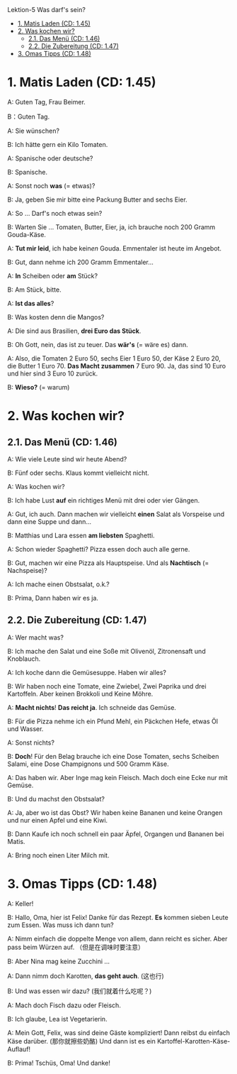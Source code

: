 <section id="title">Lektion-5 Was darf's sein?</section>

- [1. Matis Laden (CD: 1.45)](#1-matis-laden-cd-145)
- [2. Was kochen wir?](#2-was-kochen-wir)
  - [2.1. Das Menü (CD: 1.46)](#21-das-menü-cd-146)
  - [2.2. Die Zubereitung (CD: 1.47)](#22-die-zubereitung-cd-147)
- [3. Omas Tipps (CD: 1.48)](#3-omas-tipps-cd-148)


# 1. Matis Laden (CD: 1.45)

A: Guten Tag, Frau Beimer.

B：Guten Tag.

A: Sie wünschen?

B: Ich hätte gern ein Kilo Tomaten.

A: Spanische oder deutsche?

B: Spanische.

A: Sonst noch **was** (= etwas)?

B: Ja, geben Sie mir bitte eine Packung Butter and sechs Eier.

A: So ... Darf's noch etwas sein?

B: Warten Sie ... Tomaten, Butter, Eier, ja, ich brauche noch 200 Gramm Gouda-Käse.

A: **Tut mir leid**, ich habe kein*en* Gouda. Emmentaler ist heute im Angebot.

B: Gut, dann nehme ich 200 Gramm Emmentaler...

A: **In** Scheiben oder **am** Stück?

B: Am Stück, bitte.

A: **Ist das alles**?

B: Was kosten denn die Mangos?

A: Die sind aus Brasilien, **drei Euro das Stück**.

B: Oh Gott, nein, das ist zu teuer. Das **wär's** (= wäre es) dann.

A: Also, die Tomaten 2 Euro 50, sechs Eier 1 Euro 50, der Käse 2 Euro 20, die Butter 1 Euro 70. **Das Macht zusammen** 7 Euro 90. Ja, das sind 10 Euro und hier sind 3 Euro 10 zurück.

B: **Wieso?** (= warum)

# 2. Was kochen wir? 

## 2.1. Das Menü (CD: 1.46)

A: Wie viele Leute sind wir heute Abend?

B: Fünf oder sechs. Klaus kommt vielleicht nicht.

A: Was kochen wir?

B: Ich habe Lust **auf** ein richtiges Menü mit drei oder vier Gängen. 

A: Gut, ich auch. Dann machen wir vielleicht **einen** Salat als Vorspeise und dann eine Suppe und dann... 

B: Matthias und Lara essen **am liebsten** Spaghetti.

A: Schon wieder Spaghetti? Pizza essen doch auch alle gerne.

B: Gut, machen wir eine Pizza als Hauptspeise. Und als **Nachtisch** (= Nachspeise)?

A: Ich mache einen Obstsalat, o.k.?

B: Prima, Dann haben wir es ja.

## 2.2. Die Zubereitung (CD: 1.47)

A: Wer macht was?

B: Ich mache den Salat und eine Soße mit Olivenöl, Zitronensaft und Knoblauch. 

A: Ich koche dann die Gemüsesuppe. Haben wir alles?

B: Wir haben noch eine Tomate, eine Zwiebel, Zwei Paprika und drei Kartoffeln. Aber keinen Brokkoli und Keine Möhre.

A: **Macht nichts**! **Das reicht ja**. Ich schneide das Gemüse.

B: Für die Pizza nehme ich ein Pfund Mehl, ein Päckchen Hefe, etwas Öl und Wasser.

A: Sonst nichts?

B: **Doch**! Für den Belag brauche ich eine Dose Tomaten, sechs Scheiben Salami, eine Dose Champignons und 500 Gramm Käse.

A: Das haben wir. Aber Inge mag kein Fleisch. Mach doch eine Ecke nur mit Gemüse.

B: Und du machst den Obstsalat?

A: Ja, aber wo ist das Obst? Wir haben keine Bananen und keine Orangen und nur einen Apfel und eine Kiwi.

B: Dann Kaufe ich noch schnell ein paar Äpfel, Organgen und Bananen bei Matis.

A: Bring noch einen Liter Milch mit.

# 3. Omas Tipps (CD: 1.48)

A: Keller!

B: Hallo, Oma, hier ist Felix! Danke für das Rezept. **Es** kommen sieben Leute zum Essen. Was muss ich dann tun?

A: Nimm einfach die doppelte Menge von allem, dann reicht es sicher. Aber pass beim Würzen auf. （但是在调味时要注意）

B: Aber Nina mag keine Zucchini ...

A: Dann nimm doch Karotten, **das geht auch**. (这也行)

B: Und was essen wir dazu? (我们就着什么吃呢？)

A: Mach doch Fisch dazu oder Fleisch.

B: Ich glaube, Lea ist Vegetarierin.

A: Mein Gott, Felix, was sind deine Gäste kompliziert! Dann reibst du einfach Käse darüber. (那你就擦些奶酪) Und dann ist es ein Kartoffel-Karotten-Käse-Auflauf!

B: Prima! Tschüs, Oma! Und danke!

